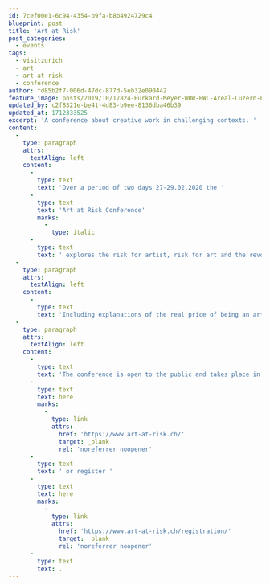 ```yaml
---
id: 7cef00e1-6c94-4354-b9fa-b8b4924729c4
blueprint: post
title: 'Art at Risk'
post_categories:
  - events
tags:
  - visitzurich
  - art
  - art-at-risk
  - conference
author: fd85b2f7-006d-47dc-877d-5eb32e090442
feature_image: posts/2019/10/17824-Burkard-Meyer-WBW-EWL-Areal-Luzern-EXT1-171122G.jpg
updated_by: c2f8321e-be41-4d83-b9ee-8136dba46b39
updated_at: 1712333525
excerpt: 'A conference about creative work in challenging contexts. '
content:
  -
    type: paragraph
    attrs:
      textAlign: left
    content:
      -
        type: text
        text: 'Over a period of two days 27-29.02.2020 the '
      -
        type: text
        text: 'Art at Risk Conference'
        marks:
          -
            type: italic
      -
        type: text
        text: ' explores the risk for artist, risk for art and the revolutionary power of creative expression.'
  -
    type: paragraph
    attrs:
      textAlign: left
    content:
      -
        type: text
        text: 'Including explanations of the real price of being an artist in high-friction society that does not appreciate artistic expression and creativity. And how artistic and creative expression can become a resource in a peaceful manner empowers social change and a push towards democracy.'
  -
    type: paragraph
    attrs:
      textAlign: left
    content:
      -
        type: text
        text: 'The conference is open to the public and takes place in the Toni Areal, in Zurich. Read more about the conference '
      -
        type: text
        text: here
        marks:
          -
            type: link
            attrs:
              href: 'https://www.art-at-risk.ch/'
              target: _blank
              rel: 'noreferrer noopener'
      -
        type: text
        text: ' or register '
      -
        type: text
        text: here
        marks:
          -
            type: link
            attrs:
              href: 'https://www.art-at-risk.ch/registration/'
              target: _blank
              rel: 'noreferrer noopener'
      -
        type: text
        text: .
---
```

